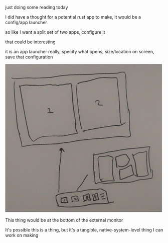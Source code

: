 just doing some reading today

I did have a thought for a potential rust app to make, it would be a config/app launcher

so like I want a split set of two apps, configure it

that could be interesting

it is an app launcher really, specify what opens, size/location on screen, save that configuration

<img src="../../images/app-launcher.JPG" width="500"/>

This thing would be at the bottom of the external monitor

It's possible this is a thing, but it's a tangible, native-system-level thing I can work on making